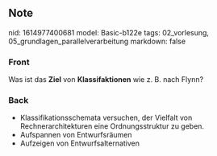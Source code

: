 ## Note
nid: 1614977400681
model: Basic-b122e
tags: 02_vorlesung, 05_grundlagen_parallelverarbeitung
markdown: false

### Front
Was ist das <b>Ziel</b> von <b>Klassifaktionen</b> wie z. B. nach
Flynn?

### Back
<div>
  <div>
    <ul>
      <li>Klassifikationsschemata versuchen, der Vielfalt von
      Rechnerarchitekturen eine Ordnungsstruktur zu geben.
      <li>Aufspannen von Entwurfsräumen
      <li>Aufzeigen von Entwurfsalternativen
    </ul>
  </div>
</div>
